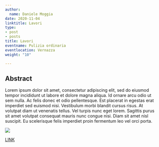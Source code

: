 ```yaml
---
author:
  name: Daniele Moggia
date: 2020-11-04
linktitle: Lavori
type:
- post
- posts
title: Lavori
eventname: Pulizia ordinaria
eventlocation: Vernazza
weight: "10"

---
```

## Abstract

Lorem ipsum dolor sit amet, consectetur adipiscing elit, sed do eiusmod tempor incididunt ut labore et dolore magna aliqua. Id ornare arcu odio ut sem nulla. Ac felis donec et odio pellentesque. Est placerat in egestas erat imperdiet sed euismod nisi. Vestibulum morbi blandit cursus risus. At volutpat diam ut venenatis tellus. Vel turpis nunc eget lorem. Sagittis purus sit amet volutpat consequat mauris nunc congue nisi. Diam sit amet nisl suscipit. Eu scelerisque felis imperdiet proin fermentum leo vel orci porta.

![](/uploads/2_137.jpg)

[LINK](http://www.parconazionale5terre.it)